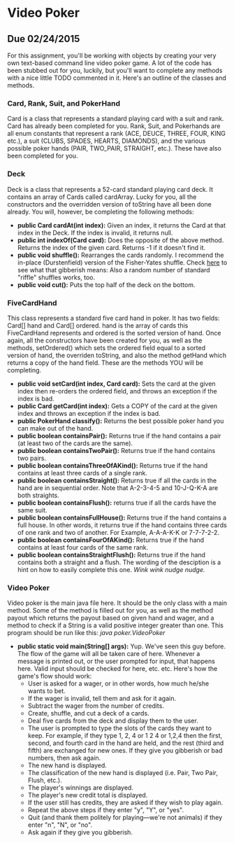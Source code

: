 # Video Poker
## Due 02/24/2015

For this assignment, you'll be working with objects by creating your very own
text-based command line video poker game. A lot of the code has been stubbed out
for you, luckily, but you'll want to complete any methods with a nice little
TODO commented in it. Here's an outline of the classes and methods.

### Card, Rank, Suit, and PokerHand

Card is a class that represents a standard playing card with a suit and rank.
Card has already been completed for you. Rank, Suit, and Pokerhands are all enum constants
that represent a rank (ACE, DEUCE, THREE, FOUR, KING etc.), a suit
(CLUBS, SPADES, HEARTS, DIAMONDS), and the various possible poker hands
(PAIR, TWO_PAIR, STRAIGHT, etc.). These have also been completed for you.

### Deck

Deck is a class that represents a 52-card standard playing card deck. It contains
an array of Cards called cardArray. Lucky for you, all the constructors and the overridden
version of toString have all been done already. You will, however, be completing the
following methods:

* **public Card cardAt(int index):** Given an index, it returns the Card at that index
in the Deck. If the index is invalid, it returns null.
* **public int indexOf(Card card):** Does the opposite of the above method. Returns the
index of the given card. Returns -1 if it doesn't find it.
* **public void shuffle():** Rearranges the cards randomly. I recommend the in-place
(Durstenfield) version of the Fisher-Yates shuffle. Check
[here](http://en.wikipedia.org/wiki/Fisher%E2%80%93Yates_shuffle#The_.22inside-out.22_algorithm)
to see what that gibberish means: Also a random number of standard "riffle" shuffles works, too.
* **public void cut():** Puts the top half of the deck on the bottom.

### FiveCardHand

This class represents a standard five card hand in poker. It has two fields:
Card[] hand and Card[] ordered. hand is the array of cards this FiveCardHand represents
and ordered is the sorted version of hand. Once again, all the constructors have
been created for you, as well as the methods, setOrdered() which sets the ordered field
equal to a sorted version of hand, the overriden toString, and also the method getHand
which returns a copy of the hand field. These are the methods YOU will be completing.

* **public void setCard(int index, Card card):** Sets the card at the given index then
re-orders the ordered field, and throws an exception if the index is bad.
* **public Card getCard(int index):** Gets a COPY of the card at the given index and throws
an exception if the index is bad.
* **public PokerHand classify():** Returns the best possible poker hand you can make
out of the hand.
* **public boolean containsPair():** Returns true if the hand contains a pair
(at least two of the cards are the same).
* **public boolean containsTwoPair():** Returns true if the hand contains two pairs.
* **public boolean containsThreeOfAKind():** Returns true if the hand contains at
least three cards of a single rank.
* **public boolean containsStraight():** Returns true if all the cards in the hand
are in sequential order. Note that A-2-3-4-5 and 10-J-Q-K-A are both straights.
* **public boolean containsFlush():** returns true if all the cards have the same suit.
* **public boolean containsFullHouse():** Returns true if the hand contains a full house.
In other words, it returns true if the hand contains three cards of one rank and two of another.
For Example, A-A-A-K-K or 7-7-7-2-2.
* **public boolean containsFourOfAKind():** Returns true if the hand contains at
least four cards of the same rank.
* **public boolean containsStraightFlush():** Returns true if the hand contains both
a straight and a flush. The wording of the desciption is a hint on how to easily complete this one.
*Wink wink nudge nudge.*

### Video Poker

Video poker is the main java file here. It should be the only class with a main method.
Some of the method is filled out for you, as well as the method payout which returns
the payout based on given hand and wager, and a method to check if a String is a valid
positive integer greater than one. This program should be run like this:
*java poker.VideoPoker <numberOfStartingCredits>*

* **public static void main(String[] args):** Yup. We've seen this guy before. The flow
of the game will all be taken care of here. Whenever a message is printed out, or
the user prompted for input, that happens here. Valid input should be checked for here,
etc. etc. Here's how the game's flow should work:
    * User is asked for a wager, or in other words, how much he/she wants to bet.
    * If the wager is invalid, tell them and ask for it again.
    * Subtract the wager from the number of credits.
    * Create, shuffle, and cut a deck of a cards.
    * Deal five cards from the deck and display them to the user.
    * The user is prompted to type the slots of the cards they want to keep. For example,
    if they type 1, 2, 4 or 1 2 4 or 1,2,4 then the first, second, and fourth card in
    the hand are held, and the rest (third and fifth) are exchanged for new ones. If
    they give you gibberish or bad numbers, then ask again.
    * The new hand is displayed.
    * The classification of the new hand is displayed (i.e. Pair, Two Pair, Flush, etc.).
    * The player's winnings are displayed.
    * The player's new credit total is displayed.
    * If the user still has credits, they are asked if they wish to play again.
    * Repeat the above steps if they enter "y", "Y", or "yes".
    * Quit (and thank them politely for playing—we're not animals) if they enter
    "n", "N", or "no".
    * Ask again if they give you gibberish.
